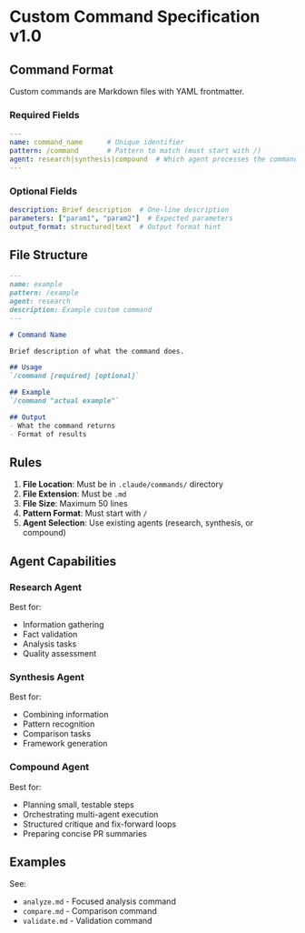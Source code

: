 # Custom Command Specification v1.0

## Command Format

Custom commands are Markdown files with YAML frontmatter.

### Required Fields
```yaml
---
name: command_name      # Unique identifier
pattern: /command       # Pattern to match (must start with /)
agent: research|synthesis|compound  # Which agent processes the command
---
```

### Optional Fields
```yaml
description: Brief description  # One-line description
parameters: ["param1", "param2"]  # Expected parameters
output_format: structured|text  # Output format hint
```

## File Structure
```markdown
---
name: example
pattern: /example
agent: research
description: Example custom command
---

# Command Name

Brief description of what the command does.

## Usage
`/command [required] [optional]`

## Example
`/command "actual example"`

## Output
- What the command returns
- Format of results
```

## Rules

1. **File Location**: Must be in `.claude/commands/` directory
2. **File Extension**: Must be `.md`
3. **File Size**: Maximum 50 lines
4. **Pattern Format**: Must start with `/`
5. **Agent Selection**: Use existing agents (research, synthesis, or compound)

## Agent Capabilities

### Research Agent
Best for:
- Information gathering
- Fact validation
- Analysis tasks
- Quality assessment

### Synthesis Agent
Best for:
- Combining information
- Pattern recognition
- Comparison tasks
- Framework generation

### Compound Agent
Best for:
- Planning small, testable steps
- Orchestrating multi-agent execution
- Structured critique and fix-forward loops
- Preparing concise PR summaries

## Examples

See:
- `analyze.md` - Focused analysis command
- `compare.md` - Comparison command
- `validate.md` - Validation command
